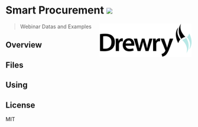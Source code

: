 # Smart Procurement ![](https://img.shields.io/badge/unicodeveloper-approved-brightgreen.svg)
 
[<img src="https://raw.githubusercontent.com/freight-trust/webinar/master/static/drewry-logo.svg" align="right" width="250">](https://drewry.co.uk)
 
> Webinar Datas and Examples

## Overview 

## Files

## Using

## License 
MIT